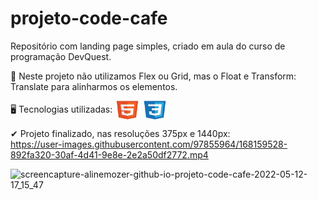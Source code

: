 # projeto-code-cafe
Repositório com landing page simples, criado em aula do curso de programação DevQuest.

📝 Neste projeto não utilizamos Flex ou Grid, mas o Float e Transform: Translate para alinharmos os elementos.

🖥 Tecnologias utilizadas:
  <img align="center" alt="HTML" height="30" width="40" src="https://raw.githubusercontent.com/devicons/devicon/master/icons/html5/html5-original.svg">
  <img align="center" alt="CSS" height="30" width="40" src="https://raw.githubusercontent.com/devicons/devicon/master/icons/css3/css3-original.svg">

✔ Projeto finalizado, nas resoluções 375px e 1440px: <br>
https://user-images.githubusercontent.com/97855964/168159528-892fa320-30af-4d41-9e8e-2e2a50df2772.mp4

![screencapture-alinemozer-github-io-projeto-code-cafe-2022-05-12-17_15_47](https://user-images.githubusercontent.com/97855964/168160658-db567b61-b83a-434f-baf9-ef9a8abf9732.png)
